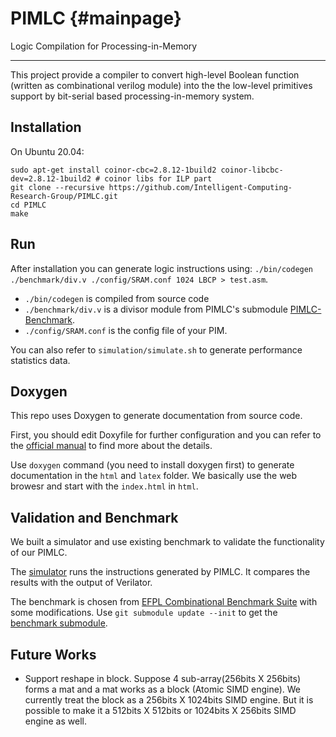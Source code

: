# PIMLC {#mainpage}
Logic Compilation for Processing-in-Memory
 
 -------------------------------------------

This project provide a compiler to convert high-level Boolean function (written as combinational verilog module) into the the low-level primitives support by bit-serial based processing-in-memory system.

## Installation

On Ubuntu 20.04:
```
sudo apt-get install coinor-cbc=2.8.12-1build2 coinor-libcbc-dev=2.8.12-1build2 # coinor libs for ILP part
git clone --recursive https://github.com/Intelligent-Computing-Research-Group/PIMLC.git
cd PIMLC
make
```

## Run

After installation you can generate logic instructions using:
`./bin/codegen ./benchmark/div.v ./config/SRAM.conf 1024 LBCP > test.asm`. 
- `./bin/codegen` is compiled from source code
- `./benchmark/div.v` is a divisor module from PIMLC's submodule [PIMLC-Benchmark](https://github.com/Intelligent-Computing-Research-Group/PIMLC-Benchmark). 
- `./config/SRAM.conf` is the config file of your PIM.

You can also refer to `simulation/simulate.sh` to generate performance statistics data.

## Doxygen
This repo uses Doxygen to generate documentation from source code.

First, you should edit Doxyfile for further configuration and you can refer to the [official manual](https://www.doxygen.nl/manual/index.html) to find more about the details.

Use `doxygen` command (you need to install doxygen first) to generate documentation in the `html` and `latex` folder. We basically use the web browesr and start with the `index.html` in `html`.


## Validation and Benchmark

We built a simulator and use existing benchmark to validate the functionality of our PIMLC.

The [simulator](https://github.com/Intelligent-Computing-Research-Group/PIMLC-Simulator) runs the instructions generated by PIMLC. It compares the results with the output of Verilator.


The benchmark is chosen from [EFPL Combinational Benchmark Suite](https://github.com/lsils/benchmarks) with some modifications. Use `git submodule update --init` to get the [benchmark submodule](https://github.com/Intelligent-Computing-Research-Group/PIMLC-Benchmark).


## Future Works

- Support reshape in block. Suppose 4 sub-array(256bits X 256bits) forms a mat and a mat works as a block (Atomic SIMD engine). We currently treat the block as a 256bits X 1024bits SIMD engine. But it is possible to make it a 512bits X 512bits or 1024bits X 256bits SIMD engine as well. 

